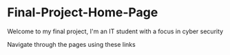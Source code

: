 # Final-Project-Home-Page
Welcome to my final project, I'm an IT student with a focus in cyber security
<body>Navigate through the pages using these links</body>
